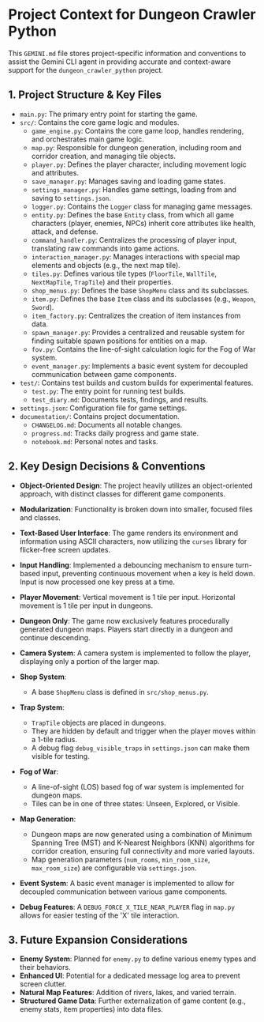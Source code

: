 # Project Context for Dungeon Crawler Python

This `GEMINI.md` file stores project-specific information and conventions to assist the Gemini CLI agent in providing accurate and context-aware support for the `dungeon_crawler_python` project.

## 1. Project Structure & Key Files

*   `main.py`: The primary entry point for starting the game.
*   `src/`: Contains the core game logic and modules.
    *   `game_engine.py`: Contains the core game loop, handles rendering, and orchestrates main game logic.
    *   `map.py`: Responsible for dungeon generation, including room and corridor creation, and managing tile objects.
    *   `player.py`: Defines the player character, including movement logic and attributes.
    *   `save_manager.py`: Manages saving and loading game states.
    *   `settings_manager.py`: Handles game settings, loading from and saving to `settings.json`.
    *   `logger.py`: Contains the `Logger` class for managing game messages.
    *   `entity.py`: Defines the base `Entity` class, from which all game characters (player, enemies, NPCs) inherit core attributes like health, attack, and defense.
    *   `command_handler.py`: Centralizes the processing of player input, translating raw commands into game actions.
    *   `interaction_manager.py`: Manages interactions with special map elements and objects (e.g., the next map tile).
    *   `tiles.py`: Defines various tile types (`FloorTile`, `WallTile`, `NextMapTile`, `TrapTile`) and their properties.
    *   `shop_menus.py`: Defines the base `ShopMenu` class and its subclasses.
    *   `item.py`: Defines the base `Item` class and its subclasses (e.g., `Weapon`, `Sword`).
    *   `item_factory.py`: Centralizes the creation of item instances from data.
    *   `spawn_manager.py`: Provides a centralized and reusable system for finding suitable spawn positions for entities on a map.
    *   `fov.py`: Contains the line-of-sight calculation logic for the Fog of War system.
    *   `event_manager.py`: Implements a basic event system for decoupled communication between game components.
*   `test/`: Contains test builds and custom builds for experimental features.
    *   `test.py`: The entry point for running test builds.
    *   `test_diary.md`: Documents tests, findings, and results.
*   `settings.json`: Configuration file for game settings.
*   `documentation/`: Contains project documentation.
    *   `CHANGELOG.md`: Documents all notable changes.
    *   `progress.md`: Tracks daily progress and game state.
    *   `notebook.md`: Personal notes and tasks.

## 2. Key Design Decisions & Conventions

*   **Object-Oriented Design**: The project heavily utilizes an object-oriented approach, with distinct classes for different game components.
*   **Modularization**: Functionality is broken down into smaller, focused files and classes.
*   **Text-Based User Interface**: The game renders its environment and information using ASCII characters, now utilizing the `curses` library for flicker-free screen updates.
*   **Input Handling**: Implemented a debouncing mechanism to ensure turn-based input, preventing continuous movement when a key is held down. Input is now processed one key press at a time.
*   **Player Movement**: Vertical movement is 1 tile per input. Horizontal movement is 1 tile per input in dungeons.
*   **Dungeon Only**: The game now exclusively features procedurally generated dungeon maps. Players start directly in a dungeon and continue descending.
*   **Camera System**: A camera system is implemented to follow the player, displaying only a portion of the larger map.
*   **Shop System**:
    *   A base `ShopMenu` class is defined in `src/shop_menus.py`.
    
*   **Trap System**:
    *   `TrapTile` objects are placed in dungeons.
    *   They are hidden by default and trigger when the player moves within a 1-tile radius.
    *   A debug flag `debug_visible_traps` in `settings.json` can make them visible for testing.
*   **Fog of War**:
    *   A line-of-sight (LOS) based fog of war system is implemented for dungeon maps.
    *   Tiles can be in one of three states: Unseen, Explored, or Visible.
*   **Map Generation**:
    *   Dungeon maps are now generated using a combination of Minimum Spanning Tree (MST) and K-Nearest Neighbors (KNN) algorithms for corridor creation, ensuring full connectivity and more varied layouts.
    *   Map generation parameters (`num_rooms`, `min_room_size`, `max_room_size`) are configurable via `settings.json`.
*   **Event System**: A basic event manager is implemented to allow for decoupled communication between various game components.
*   **Debug Features**: A `DEBUG_FORCE_X_TILE_NEAR_PLAYER` flag in `map.py` allows for easier testing of the 'X' tile interaction.

## 3. Future Expansion Considerations

*   **Enemy System**: Planned for `enemy.py` to define various enemy types and their behaviors.
*   **Enhanced UI**: Potential for a dedicated message log area to prevent screen clutter.
*   **Natural Map Features**: Addition of rivers, lakes, and varied terrain.
*   **Structured Game Data**: Further externalization of game content (e.g., enemy stats, item properties) into data files.
